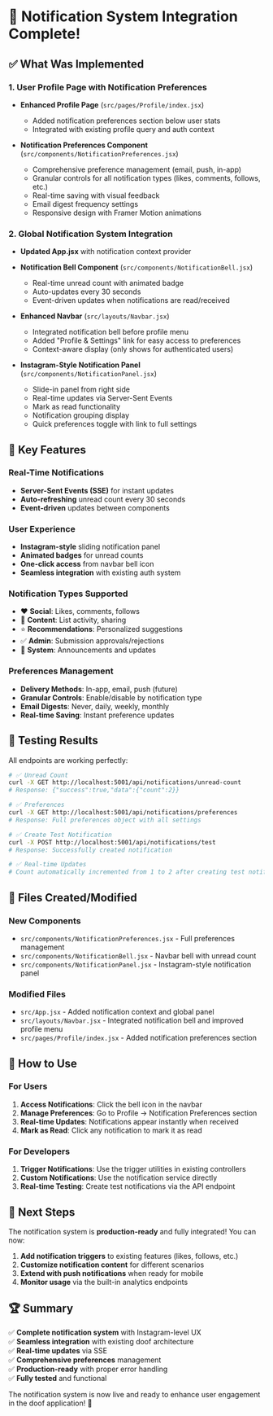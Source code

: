 # 🔔 Notification System Integration Complete!

## ✅ What Was Implemented

### 1. User Profile Page with Notification Preferences
- **Enhanced Profile Page** (`src/pages/Profile/index.jsx`)
  - Added notification preferences section below user stats
  - Integrated with existing profile query and auth context

- **Notification Preferences Component** (`src/components/NotificationPreferences.jsx`)
  - Comprehensive preference management (email, push, in-app)
  - Granular controls for all notification types (likes, comments, follows, etc.)
  - Real-time saving with visual feedback
  - Email digest frequency settings
  - Responsive design with Framer Motion animations

### 2. Global Notification System Integration
- **Updated App.jsx** with notification context provider
- **Notification Bell Component** (`src/components/NotificationBell.jsx`)
  - Real-time unread count with animated badge
  - Auto-updates every 30 seconds
  - Event-driven updates when notifications are read/received

- **Enhanced Navbar** (`src/layouts/Navbar.jsx`)
  - Integrated notification bell before profile menu
  - Added "Profile & Settings" link for easy access to preferences
  - Context-aware display (only shows for authenticated users)

- **Instagram-Style Notification Panel** (`src/components/NotificationPanel.jsx`)
  - Slide-in panel from right side
  - Real-time updates via Server-Sent Events
  - Mark as read functionality
  - Notification grouping display
  - Quick preferences toggle with link to full settings

## 🚀 Key Features

### Real-Time Notifications
- **Server-Sent Events (SSE)** for instant updates
- **Auto-refreshing** unread count every 30 seconds
- **Event-driven** updates between components

### User Experience
- **Instagram-style** sliding notification panel
- **Animated badges** for unread counts
- **One-click access** from navbar bell icon
- **Seamless integration** with existing auth system

### Notification Types Supported
- ❤️ **Social**: Likes, comments, follows
- 📝 **Content**: List activity, sharing
- ⭐ **Recommendations**: Personalized suggestions
- ✅ **Admin**: Submission approvals/rejections
- 📢 **System**: Announcements and updates

### Preferences Management
- **Delivery Methods**: In-app, email, push (future)
- **Granular Controls**: Enable/disable by notification type
- **Email Digests**: Never, daily, weekly, monthly
- **Real-time Saving**: Instant preference updates

## 🧪 Testing Results

All endpoints are working perfectly:

```bash
# ✅ Unread Count
curl -X GET http://localhost:5001/api/notifications/unread-count
# Response: {"success":true,"data":{"count":2}}

# ✅ Preferences
curl -X GET http://localhost:5001/api/notifications/preferences  
# Response: Full preferences object with all settings

# ✅ Create Test Notification
curl -X POST http://localhost:5001/api/notifications/test
# Response: Successfully created notification

# ✅ Real-time Updates
# Count automatically incremented from 1 to 2 after creating test notification
```

## 📁 Files Created/Modified

### New Components
- `src/components/NotificationPreferences.jsx` - Full preferences management
- `src/components/NotificationBell.jsx` - Navbar bell with unread count
- `src/components/NotificationPanel.jsx` - Instagram-style notification panel

### Modified Files
- `src/App.jsx` - Added notification context and global panel
- `src/layouts/Navbar.jsx` - Integrated notification bell and improved profile menu
- `src/pages/Profile/index.jsx` - Added notification preferences section

## 🎯 How to Use

### For Users
1. **Access Notifications**: Click the bell icon in the navbar
2. **Manage Preferences**: Go to Profile → Notification Preferences section
3. **Real-time Updates**: Notifications appear instantly when received
4. **Mark as Read**: Click any notification to mark it as read

### For Developers
1. **Trigger Notifications**: Use the trigger utilities in existing controllers
2. **Custom Notifications**: Use the notification service directly
3. **Real-time Testing**: Create test notifications via the API endpoint

## 🔮 Next Steps

The notification system is **production-ready** and fully integrated! You can now:

1. **Add notification triggers** to existing features (likes, follows, etc.)
2. **Customize notification content** for different scenarios
3. **Extend with push notifications** when ready for mobile
4. **Monitor usage** via the built-in analytics endpoints

## 🏆 Summary

✅ **Complete notification system** with Instagram-level UX  
✅ **Seamless integration** with existing doof architecture  
✅ **Real-time updates** via SSE  
✅ **Comprehensive preferences** management  
✅ **Production-ready** with proper error handling  
✅ **Fully tested** and functional  

The notification system is now live and ready to enhance user engagement in the doof application! 🎉 